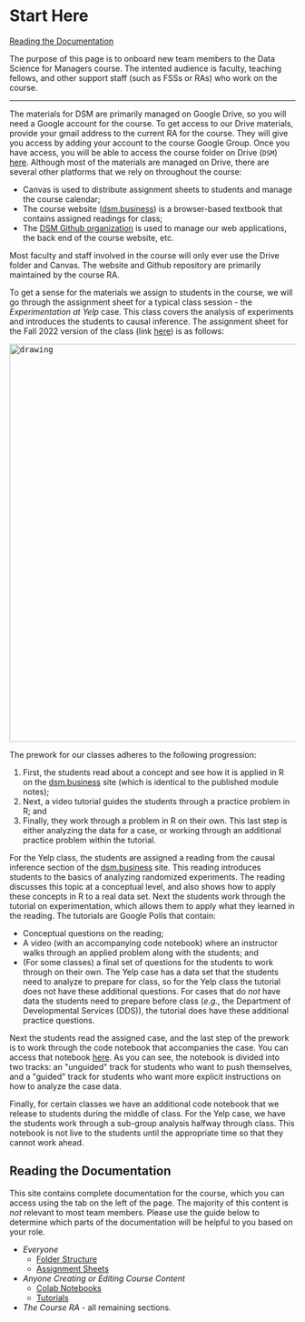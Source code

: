 # Start Here

[Reading the Documentation](#reading-the-documentation)

The purpose of this page is to onboard new team members to the Data Science for Managers course. The intented audience is faculty, teaching fellows, and other support staff (such as FSSs or RAs) who work on the course. 

---

The materials for DSM are primarily managed on Google Drive, so you will need a Google account for the course. To get access to our Drive materials, provide your gmail address to the current RA for the course. They will give you access by adding your account to the course Google Group. Once you have access, you will be able to access the course folder on Drive (`DSM`) [here](https://drive.google.com/drive/folders/1cBOCc2-X58ySGGwkP85ArtoCfRuiAPar?usp=sharing). Although most of the materials are managed on Drive, there are several other platforms that we rely on throughout the course:
+ Canvas is used to distribute assignment sheets to students and manage the course calendar;
+ The course website ([dsm.business](https://dsm.business/)) is a browser-based textbook that contains assigned readings for class;
+ The [DSM Github organization](https://code.harvard.edu/DSM) is used to manage our web applications, the back end of the course website, etc.

Most faculty and staff involved in the course will only ever use the Drive folder and Canvas. The website and Github repository are primarily maintained by the course RA. 

To get a sense for the materials we assign to students in the course, we will go through the assignment sheet for a typical class session - the *Experimentation at Yelp* case. This class covers the analysis of experiments and introduces the students to causal inference. The assignment sheet for the Fall 2022 version of the class (link [here](https://docs.google.com/document/d/18GQJAplwDQEeq8OYavMI2LeO9IhK3UOdelyeMjTmOkw/edit?usp=sharing)) is as follows:

<kbd>
<img src="\_media\yelp_assignment.png" alt="drawing" width="700"/>
</kbd>

The prework for our classes adheres to the following progression: 

1. First, the students read about a concept and see how it is applied in R on the [dsm.business](https://dsm.business/) site (which is identical to the published module notes); 
2. Next, a video tutorial guides the students through a practice problem in R; and 
3. Finally, they work through a problem in R on their own. This last step is either analyzing the data for a case, or working through an additional practice problem within the tutorial. 

For the Yelp class, the students are assigned a reading from the causal inference section of the [dsm.business](https://dsm.business/) site. This reading introduces students to the basics of analyzing randomized experiments. The reading discusses this topic at a conceptual level, and also shows how to apply these concepts in R to a real data set. Next the students work through the tutorial on experimentation, which allows them to apply what they learned in the reading. The tutorials are Google Polls that contain:
+ Conceptual questions on the reading;
+ A video (with an accompanying code notebook) where an instructor walks through an applied problem along with the students; and
+ (For some classes) a final set of questions for the students to work through on their own. The Yelp case has a data set that the students need to analyze to prepare for class, so for the Yelp class the tutorial does not have these additional questions. For cases that do *not* have data the students need to prepare before class (*e.g.*, the Department of Developmental Services (DDS)), the tutorial does have these additional practice questions.  

Next the students read the assigned case, and the last step of the prework is to work through the code notebook that accompanies the case. You can access that notebook [here](https://colab.research.google.com/drive/1g-iF2sZ5Wr39jTk4jFEacWgYuB9hXf7X?usp=sharing). As you can see, the notebook is divided into two tracks: an "unguided" track for students who want to push themselves, and a "guided" track for students who want more explicit instructions on how to analyze the case data. 

Finally, for certain classes we have an additional code notebook that we release to students during the middle of class. For the Yelp case, we have the students work through a sub-group analysis halfway through class. This notebook is not live to the students until the appropriate time so that they cannot work ahead.

## Reading the Documentation

This site contains complete documentation for the course, which you can access using the tab on the left of the page. The majority of this content is *not* relevant to most team members. Please use the guide below to determine which parts of the documentation will be helpful to you based on your role. 

+ *Everyone*
	+ [Folder Structure](drive/folder.md)
	+ [Assignment Sheets](drive/assignment_sheet.md#assignment-sheets) 
+ *Anyone Creating or Editing Course Content*
	+ [Colab Notebooks](drive/colab.md#colab-notebooks)
	+ [Tutorials](drive/tutorials.md)
+ *The Course RA* - all remaining sections.



